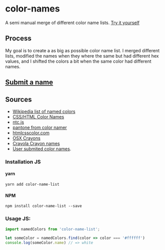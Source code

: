 # color-names
A semi manual merge of different color name lists. [Try it yourself](http://codepen.io/meodai/full/mEvZRx/)

## Process
My goal is to create a as big as possible color name list. I merged different lists, modified the names when they where the same but had different hex values, and I shifted the colors a bit when the same color had different names.

## [Submit a name](https://docs.google.com/forms/d/e/1FAIpQLSfbS5D6owA4dQupJJ-6qhRzuxkjX9r2AliPMg-VR2V3NpGkQg/viewform)

## Sources
- [Wikipedia list of named colors](https://en.wikipedia.org/wiki/List_of_colors:_A%E2%80%93F)
- [CSS/HTML Color Names](https://developer.mozilla.org/en/docs/Web/CSS/color_value)
- [ntc.js](http://chir.ag/projects/ntc/)
- [pantone from color namer](https://github.com/zeke/color-namer/blob/master/lib/colors/pantone.js)
- [htmlcsscolor.com](http://www.htmlcsscolor.com/color-names-rgb-values/A)
- [OSX Crayons](http://www.randomactsofsentience.com/2013/06/os-x-crayon-color-hex-table.html)
- [Crayola Crayon names](https://en.wikipedia.org/wiki/Crayola)
- [User submited color names](https://docs.google.com/forms/d/e/1FAIpQLSfbS5D6owA4dQupJJ-6qhRzuxkjX9r2AliPMg-VR2V3NpGkQg/viewform).

### Installation JS

#### yarn
```
yarn add color-name-list
```

#### NPM
```
npm install color-name-list --save
```


### Usage JS:
```javascript
import namedColors from 'color-name-list';

let someColor = namedColors.find(color => color === '#ffffff')
console.log(someColor.name) // => white

```
